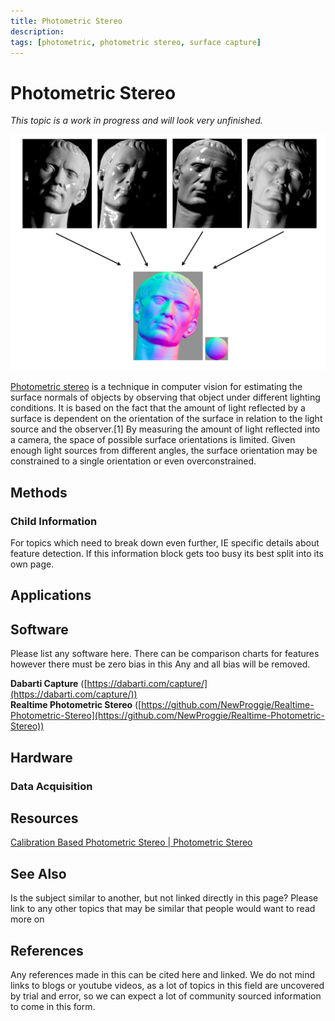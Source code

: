 ```yaml
---
title: Photometric Stereo
description: 
tags: [photometric, photometric stereo, surface capture]
---
```


# Photometric Stereo

*This topic is a work in progress and will look very unfinished.*

![Example image - photometric stereo](photometric_stereo.png)

[Photometric stereo](https://en.wikipedia.org/wiki/Photometric_stereo) is a technique in computer vision for estimating the surface normals of objects by observing that object under different lighting conditions. It is based on the fact that the amount of light reflected by a surface is dependent on the orientation of the surface in relation to the light source and the observer.[1] By measuring the amount of light reflected into a camera, the space of possible surface orientations is limited. Given enough light sources from different angles, the surface orientation may be constrained to a single orientation or even overconstrained. 

## Methods

### Child Information

For topics which need to break down even further, IE specific details about feature detection. 
If this information block gets too busy its best split into its own page.

## Applications

## Software

Please list any software here. 
There can be comparison charts for features however there must be zero bias in this 
Any and all bias will be removed.

**Dabarti Capture** ([https://dabarti.com/capture/](https://dabarti.com/capture/))  
**Realtime Photometric Stereo** ([https://github.com/NewProggie/Realtime-Photometric-Stereo](https://github.com/NewProggie/Realtime-Photometric-Stereo))

## Hardware

### Data Acquisition

## Resources

[Calibration Based Photometric Stereo | Photometric Stereo](https://www.youtube.com/watch?v=os42t1Jb9IA)

## See Also

Is the subject similar to another, but not linked directly in this page? 
Please link to any other topics that may be similar that people would want to read more on

## References

Any references made in this can be cited here and linked. 
We do not mind links to blogs or youtube videos, as a lot of topics in this field are uncovered by trial and error, so we can expect a lot of community sourced information to come in this form.